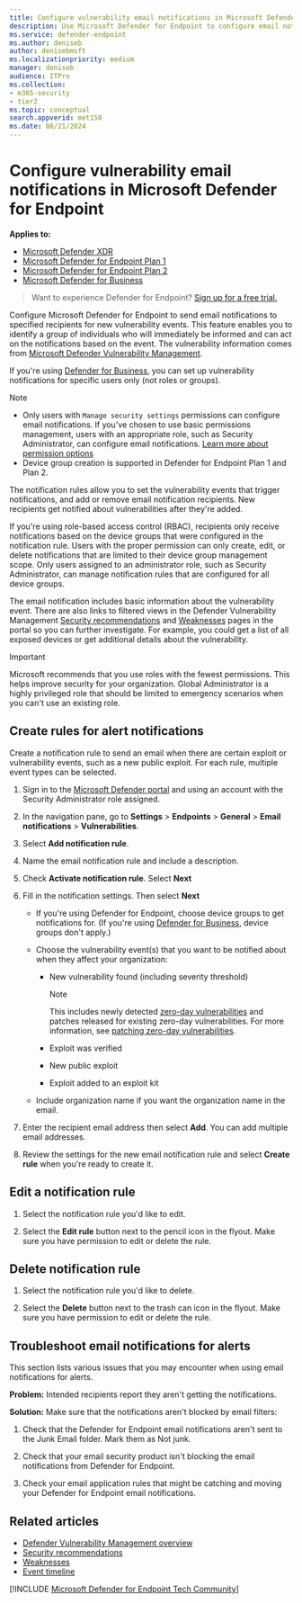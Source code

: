 ```yaml
---
title: Configure vulnerability email notifications in Microsoft Defender for Endpoint
description: Use Microsoft Defender for Endpoint to configure email notification settings for vulnerability events.
ms.service: defender-endpoint
ms.author: deniseb
author: denisebmsft
ms.localizationpriority: medium
manager: deniseb
audience: ITPro
ms.collection: 
- m365-security
- tier2
ms.topic: conceptual
search.appverid: met150
ms.date: 08/21/2024
---
```


# Configure vulnerability email notifications in Microsoft Defender for Endpoint

**Applies to:**
- [Microsoft Defender XDR](/defender-xdr)
- [Microsoft Defender for Endpoint Plan 1](microsoft-defender-endpoint.md)
- [Microsoft Defender for Endpoint Plan 2](microsoft-defender-endpoint.md)
- [Microsoft Defender for Business](/defender-business/mdb-overview)

> Want to experience Defender for Endpoint? [Sign up for a free trial.](https://signup.microsoft.com/create-account/signup?products=7f379fee-c4f9-4278-b0a1-e4c8c2fcdf7e&ru=https://aka.ms/MDEp2OpenTrial?ocid=docs-wdatp-emailconfig-abovefoldlink)

Configure Microsoft Defender for Endpoint to send email notifications to specified recipients for new vulnerability events. This feature enables you to identify a group of individuals who will immediately be informed and can act on the notifications based on the event. The vulnerability information comes from [Microsoft Defender Vulnerability Management](/defender-vulnerability-management/defender-vulnerability-management).

If you're using [Defender for Business](/defender-business/mdb-overview), you can set up vulnerability notifications for specific users only (not roles or groups).

> [!NOTE]
> - Only users with `Manage security settings` permissions can configure email notifications. If you've chosen to use basic permissions management, users with an appropriate role, such as Security Administrator, can configure email notifications. [Learn more about permission options](user-roles.md)
> - Device group creation is supported in Defender for Endpoint Plan 1 and Plan 2.

The notification rules allow you to set the vulnerability events that trigger notifications, and add or remove email notification recipients. New recipients get notified about vulnerabilities after they're added.

If you're using role-based access control (RBAC), recipients only receive notifications based on the device groups that were configured in the notification rule. Users with the proper permission can only create, edit, or delete notifications that are limited to their device group management scope. Only users assigned to an administrator role, such as Security Administrator, can manage notification rules that are configured for all device groups.

The email notification includes basic information about the vulnerability event. There are also links to filtered views in the Defender Vulnerability Management [Security recommendations](api/ti-indicator.md) and [Weaknesses](/defender-vulnerability-management/tvm-weaknesses) pages in the portal so you can further investigate. For example, you could get a list of all exposed devices or get additional details about the vulnerability.

> [!IMPORTANT]
> Microsoft recommends that you use roles with the fewest permissions. This helps improve security for your organization. Global Administrator is a highly privileged role that should be limited to emergency scenarios when you can't use an existing role.

## Create rules for alert notifications

Create a notification rule to send an email when there are certain exploit or vulnerability events, such as a new public exploit. For each rule, multiple event types can be selected.

1. Sign in to the [Microsoft Defender portal](https://go.microsoft.com/fwlink/p/?linkid=2077139) and using an account with the Security Administrator role assigned.

2. In the navigation pane, go to **Settings** \> **Endpoints** \> **General** \> **Email notifications** \> **Vulnerabilities**.

2. Select **Add notification rule**.

3. Name the email notification rule and include a description.

4. Check **Activate notification rule**. Select **Next**

5. Fill in the notification settings. Then select **Next**

    - If you're using Defender for Endpoint, choose device groups to get notifications for. (If you're using [Defender for Business](/defender-business/mdb-overview), device groups don't apply.)
    - Choose the vulnerability event(s) that you want to be notified about when they affect your organization:
        - New vulnerability found (including severity threshold)

            > [!NOTE]
            > This includes newly detected [zero-day vulnerabilities](/defender-vulnerability-management/tvm-zero-day-vulnerabilities) and patches released for existing zero-day vulnerabilities. For more information, see [patching zero-day vulnerabilities](/defender-vulnerability-management/tvm-zero-day-vulnerabilities#patching-zero-day-vulnerabilities).

        - Exploit was verified
        - New public exploit
        - Exploit added to an exploit kit

    - Include organization name if you want the organization name in the email.

6. Enter the recipient email address then select **Add**. You can add multiple email addresses.

7. Review the settings for the new email notification rule and select **Create rule** when you're ready to create it.

## Edit a notification rule

1. Select the notification rule you'd like to edit.

2. Select the **Edit rule** button next to the pencil icon in the flyout. Make sure you have permission to edit or delete the rule.

## Delete notification rule

1. Select the notification rule you'd like to delete.

2. Select the **Delete** button next to the trash can icon in the flyout. Make sure you have permission to edit or delete the rule.

## Troubleshoot email notifications for alerts

This section lists various issues that you may encounter when using email notifications for alerts.

**Problem:** Intended recipients report they aren't getting the notifications.

**Solution:** Make sure that the notifications aren't blocked by email filters:

1. Check that the Defender for Endpoint email notifications aren't sent to the Junk Email folder. Mark them as Not junk.

2. Check that your email security product isn't blocking the email notifications from Defender for Endpoint.

3. Check your email application rules that might be catching and moving your Defender for Endpoint email notifications.

## Related articles

- [Defender Vulnerability Management overview](/defender-vulnerability-management/defender-vulnerability-management)
- [Security recommendations](api/ti-indicator.md)
- [Weaknesses](/defender-vulnerability-management/tvm-weaknesses)
- [Event timeline](/defender-vulnerability-management/threat-and-vuln-mgt-event-timeline)

[!INCLUDE [Microsoft Defender for Endpoint Tech Community](../includes/defender-mde-techcommunity.md)]
